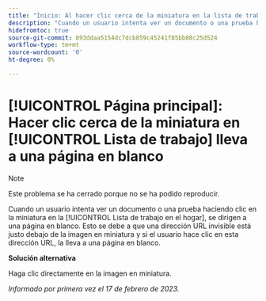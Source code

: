 ```yaml
---
title: "Inicio: Al hacer clic cerca de la miniatura en la lista de trabajo se abre una página en blanco"
description: "Cuando un usuario intenta ver un documento o una prueba haciendo clic en la miniatura de la lista de trabajo principal, se le redirige a una página en blanco. Esto se debe a que una dirección URL invisible está justo debajo de la imagen en miniatura y si el usuario hace clic en esta dirección URL, la lleva a una página en blanco."
hidefromtoc: true
source-git-commit: 893ddaa5154dc7dcb859c45241f85bb08c25d524
workflow-type: tm+mt
source-wordcount: '0'
ht-degree: 0%

---
```



# [!UICONTROL Página principal]: Hacer clic cerca de la miniatura en [!UICONTROL Lista de trabajo] lleva a una página en blanco

>[!NOTE]
>
>Este problema se ha cerrado porque no se ha podido reproducir.

Cuando un usuario intenta ver un documento o una prueba haciendo clic en la miniatura en la [!UICONTROL Lista de trabajo en el hogar], se dirigen a una página en blanco. Esto se debe a que una dirección URL invisible está justo debajo de la imagen en miniatura y si el usuario hace clic en esta dirección URL, la lleva a una página en blanco.

**Solución alternativa**

Haga clic directamente en la imagen en miniatura.

_Informado por primera vez el 17 de febrero de 2023._

